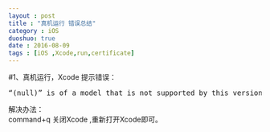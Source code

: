 ```yaml
---
layout : post
title : "真机运行 错误总结"
category : iOS
duoshuo: true
date : 2016-08-09
tags : [iOS ,Xcode,run,certificate]
---
```


#1、真机运行，Xcode 提示错误：   
<pre class="brush: oc;  ">
“(null)” is of a model that is not supported by this version of Xcode. Please use a different device.
</pre>

解决办法：   
  command+q 关闭Xcode ,重新打开Xcode即可。
